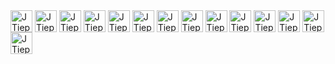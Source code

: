 <div style="">
    <img align="center" alt="JTieppo-Python" height="35" width="35" src="https://github.com/JTieppo/JTieppo/blob/main/imgs/python.png">
    <img align="center" alt="JTieppo-Cpp" height="35" width="35" src="https://github.com/JTieppo/JTieppo/blob/main/imgs/Cpp.png">
    <img align="center" alt="JTieppo-JS" heigth="35" width="35" src="https://github.com/JTieppo/JTieppo/blob/main/imgs/java-script.png">
    <img align="center" alt="JTieppo-typescript" height="35" width="35" src="https://github.com/JTieppo/JTieppo/blob/main/imgs/typescript.png">
    <img align="center" alt="JTieppo-swift" heigth="35" width="35" src="https://github.com/JTieppo/JTieppo/blob/main/imgs/swift.png">
    <img align="center" alt="JTieppo-lua" height="35" whidth="35" src="https://github.com/JTieppo/JTieppo/blob/main/imgs/lua.png">
    <img align="center" alt="JTieppo-css" height="35" width="35" src="https://github.com/JTieppo/JTieppo/blob/main/imgs/css.png">
    <img align="center" alt="JTieppo-html" height="35" width="35" src="https://github.com/JTieppo/JTieppo/blob/main/imgs/html.png">
    <img align="center" alt="JTieppo-git" height="35" width="35" src="https://github.com/JTieppo/JTieppo/blob/main/imgs/git.png"> 
    <img align="center" alt="JTieppo-nodejs" height="35" width="35" src="https://github.com/JTieppo/JTieppo/blob/main/imgs/nodejs.png">
    <img align="center" alt="JTieppo-bootstrap" height="35" width="35" src="https://github.com/JTieppo/JTieppo/blob/main/imgs/bootstrap.png">
    <img align="center" alt="JTieppo-tailwind" height="35" whidth="35" src="https://github.com/JTieppo/JTieppo/blob/main/imgs/tailwind.png">
    <img align="center" alt="JTieppo-react" height="35" width="35" src="https://github.com/JTieppo/JTieppo/blob/main/imgs/react.png">
    <img align="center" alt="JTieppo-nextjs" height="35" width="35" src="https://github.com/JTieppo/JTieppo/blob/main/imgs/nextjs.png">
</div>




   <!-- <p> Referência icones:
    - Iconduck
    - Flaticon
    </p>-->
 
